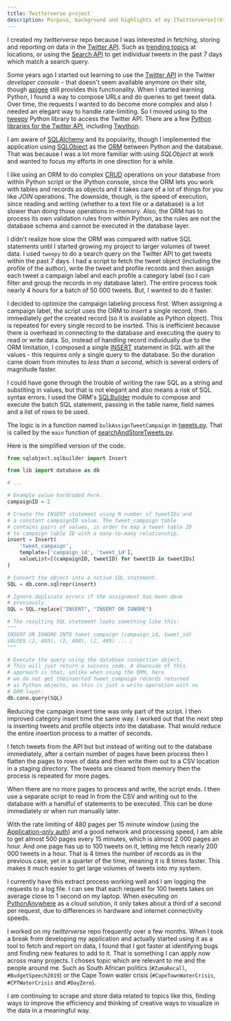 ```yaml
---
title: Twitterverse project
description: Purpose, background and highlights of my [Twitterverse](https://github.com/MichaelCurrin/twitterverse) project, which is built around the Twitter API.
---
```


I created my _twitterverse_ repo because I was interested in fetching, storing and reporting on data in the [Twitter API](https://developer.twitter.com/en/docs). Such as [trending topics](https://developer.twitter.com/en/docs/trends/trends-for-location/api-reference/get-trends-place) at locations, or using the [Search API](https://developer.twitter.com/en/docs/tweets/search/overview) to get individual tweets in the past 7 days which match a search query.

Some years ago I started out learning to use the [Twitter API](https://developer.twitter.com/en/docs) in the Twitter _developer console_ - that doesn't seem available anymore on their site, though [apigee](https://apigee.com/console) still provides this functionality. When I started learning Python, I found a way to compose URLs and do queries to get tweet data. Over time, the requests I wanted to do become more complex and also I needed an elegant way to handle rate-limiting. So I moved using to the [tweepy](http://www.tweepy.org/) Python library to access the Twitter API. There are a few [Python libraries for the Twitter API](https://www.quora.com/What-is-the-best-Python-Twitter-library-to-use-with-the-Twitter-API), including [Twython](https://twython.readthedocs.io/en/latest/).

I am aware of [SQLAlchemy](https://www.sqlalchemy.org/) and its popularity, though I implemented the application using [SQLObject](http://www.sqlobject.org/) as the [ORM](https://en.wikipedia.org/wiki/Object-relational_mapping) between Python and the database. That was because I was a lot more familiar with using _SQLObject_ at work and wanted to focus my efforts in one direction for a while.

I like using an ORM to do complex [CRUD](https://en.wikipedia.org/wiki/Create,_read,_update_and_delete) operations on your database from within Python script or the iPython console, since the ORM lets you work with tables and records as objects and it takes care of a lot of things for you like _JOIN_ operations. The downside, though, is the speed of execution, since reading and writing (whether to a text file or a database) is a lot slower than doing those operations in-memory. Also, the ORM has to process its own validation rules from within Python, as the rules are not the database schema and cannot be executed in the database layer.

I didn't realize how slow the ORM was compared with native SQL statements until I started growing my project to larger volumes of tweet data. I used `tweepy` to do a search query on the Twitter API to get tweets within the past 7 days. I had a script to fetch the tweet object (including the profile of the author), write the tweet and profile records and then assign each tweet a campaign label and each profile a category label (so I can filter and group the records in my database later). The entire process took nearly 4 hours for a batch of 50 000 tweets. But, I wanted to do it faster.

I decided to optimize the campaign labeling process first. When assigning a campaign label, the script uses the ORM to _insert_ a single record, then immediately _get_ the created record (so it is available as Python object). This is repeated for every single record to be insrted. This is inefficient because there is overhead in connecting to the database and executing the query to read or write data. So, instead of handling record individually due to the ORM limitation, I composed a single [INSERT](https://www.w3schools.com/sql/sql_insert.asp) statement in SQL with all the values - this requires only a single query to the database. So the duration came down from minutes to _less than a second_, which is several orders of magnitude faster.

I could have gone through the trouble of writing the raw SQL as a string and substiting in values, but that is not elegant and also means a risk of SQL syntax errors. I used the ORM's [SQLBuilder](http://sqlobject.org/SQLBuilder.html) module to compose and execute the batch SQL statement, passing in the table name, field names and a list of rows to be used.

The logic is in a function named `bulkAssignTweetCampaign` in [tweets.py](https://github.com/MichaelCurrin/twitterverse/blob/feature/fetched_data_to_csv/app/lib/tweets.py). That is called by the `main` function of [searchAndStoreTweets.py](https://github.com/MichaelCurrin/twitterverse/blob/feature/fetched_data_to_csv/app/utils/insert/searchAndStoreTweets.py).

Here is the simplified version of the code.

```python
from sqlobject.sqlbuilder import Insert

from lib import database as db

# ...

# Example value hardcoded here.
campaignID = 2

# Create the INSERT statement using N number of tweetIDs and
# a constant campaignID value. The tweet_campaign table
# contains pairs of values, in order to map a tweet table ID
# to campaign table ID with a many-to-many relationship.
insert = Insert(
    'tweet_campaign',
    template=['campaign_id', 'tweet_id'],
    valueList=[(campaignID, tweetID) for tweetID in tweetIDs]
)

# Convert the object into a native SQL statement.
SQL = db.conn.sqlrepr(insert)

# Ignore duplicate errors if the assignment has been done
# previously.
SQL = SQL.replace("INSERT", "INSERT OR IGNORE")

# The resulting SQL statement looks something like this:
"""
INSERT OR IGNORE INTO tweet_campaign (campaign_id, tweet_id)
VALUES (2, 403), (2, 404), (2, 405) ... ;
"""

# Execute the query using the database connection object.
# This will just return a success code. A downside of this
# approach is that, unlike when using the ORM, here
# we do not get theinserted tweet_campaign records returned
# as Python objects, as this is just a write operation with no
# ORM layer.
db.conn.query(SQL)
```

Reducing the campaign insert time was only part of the script. I then improved category insert time the same way. I worked out that the next step is inserting tweets and profile objects into the database. That would reduce the entire insertion process to a matter of seconds.

I fetch tweets from the API but but instead of writing out to the database immediately, after a certain number of pages have been process then I flatten the pages to rows of data and then write them out to a CSV location in a staging directory. The tweets are cleared from memory then the process is repeated for more pages.

When there are no more pages to process and write, the script ends. I then use a separate script to read in from the CSV and writing out to the database with a handful of statements to be executed. This can be done immediately or when run manually later.

With the rate limiting of 480 pages per 15 minute window (using the [Application-only auth](https://developer.twitter.com/en/docs/basics/authentication/overview/application-only)) and a good network and processing speed, I am able to get almost 500 pages every 15 minutes, which is almost 2 000 pages an hour. And one page has up to 100 tweets on it, letting me fetch nearly 200 000 tweets in a hour. That is 4 times the number of records as in the previous case, yet in a quarter of the time, meaning it is 8 times faster. This makes it much easier to get large volumes of tweets into my system.

I currently have this extract process working well and I am logging the requests to a log file. I can see that each request for 100 tweets takes on average close to 1 second on my laptop. When executing on [PythonAnywhere](https://pythonanywhere.com) as a cloud solution, it only takes about a third of a second per request, due to differences in hardware and internet connectivity speeds.

I worked on my _twitterverse_ repo frequently over a few months. When I took a break from developing my application and actually started using it as a tool to fetch and report on data, I found that I got faster at identifying bugs and finding new features to add to it. That is something I can apply now across many projects. I choses topic which are relevant to me and the people around me. Such as South African politics (`#ZumaRecall`, `#BudgetSpeech2019`) or the Cape Town water crisis (`#CapeTownWaterCrisis`, `#CPTWaterCrisis` and `#DayZero`).

I am continuing to scrape and store data related to topics like this, finding ways to improve the efficiency and thinking of creative ways to visualize in the data in a meaningful way.
